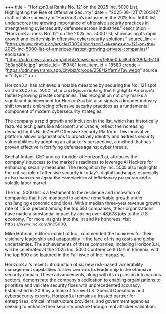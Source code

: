 +++
title = "Horizon3.ai Ranks No. 121 on the 2025 Inc. 5000 List, Highlighting the Rise of Offensive Security"
date = "2025-08-12T17:20:34Z"
draft = false
summary = "Horizon3.ai's inclusion in the 2025 Inc. 5000 list underscores the growing importance of offensive security practices in strengthening cybersecurity defenses across industries."
description = "Horizon3.ai ranks No. 121 on the 2025 Inc. 5000 list, showcasing its rapid growth and leadership in offensive cybersecurity solutions."
source_link = "https://www.citybiz.co/article/730341/horizon3-ai-ranks-no-121-on-the-2025-inc-5000-list-of-americas-fastest-growing-private-companies/"
enclosure = "https://cdn.newsramp.app/citybiz/newsimage/1e85e0dad8cb5f360a351143b3ab88fc.jpg"
article_id = 159481
feed_item_id = 18580
qrcode = "https://cdn.newsramp.app/citybiz/qrcode/258/12/fernVTqy.webp"
source = "citybiz"
+++

<p>Horizon3.ai has achieved a notable milestone by securing the No. 121 spot on the 2025 Inc. 5000 list, a prestigious ranking that highlights America's fastest-growing private companies. This recognition not only marks a significant achievement for Horizon3.ai but also signals a broader industry shift towards embracing offensive security practices as a fundamental component of modern cybersecurity strategies.</p><p>The company's rapid growth and inclusion in the list, which has historically featured tech giants like Microsoft and Oracle, reflect the increasing demand for its NodeZero® Offensive Security Platform. This innovative platform allows organizations to proactively identify and address security vulnerabilities by adopting an attacker's perspective, a method that has proven effective in fortifying defenses against cyber threats.</p><p>Snehal Antani, CEO and co-founder of Horizon3.ai, attributes the company's success to the market's readiness to leverage AI Hackers for enhancing security measures. The recognition by Inc. 5000 also highlights the critical role of offensive security in today's digital landscape, especially as businesses navigate the complexities of inflationary pressures and a volatile labor market.</p><p>The Inc. 5000 list is a testament to the resilience and innovation of companies that have managed to achieve remarkable growth under challenging economic conditions. With a median three-year revenue growth rate of 1,552 percent among the top 500 companies, these organizations have made a substantial impact by adding over 48,678 jobs to the U.S. economy. For more insights into the list and its honorees, visit <a href='https://www.inc.com/inc5000' rel='nofollow' target='_blank'>https://www.inc.com/inc5000</a>.</p><p>Mike Hofman, editor-in-chief of Inc., commended the honorees for their visionary leadership and adaptability in the face of rising costs and global uncertainties. The achievements of these companies, including Horizon3.ai, will be celebrated at the 2025 Inc. 5000 Conference & Gala in Phoenix, with the top 500 also featured in the Fall issue of Inc. magazine.</p><p>Horizon3.ai's recent introduction of six new risk-based vulnerability management capabilities further cements its leadership in the offensive security domain. These advancements, along with its expansion into various sectors, demonstrate the company's dedication to enabling organizations to prioritize and validate security fixes with unprecedented accuracy. Established in 2019 by a team of former U.S. Special Operations and cybersecurity experts, Horizon3.ai remains a trusted partner for enterprises, critical infrastructure providers, and government agencies seeking to enhance their security posture through real attacker validation.</p>